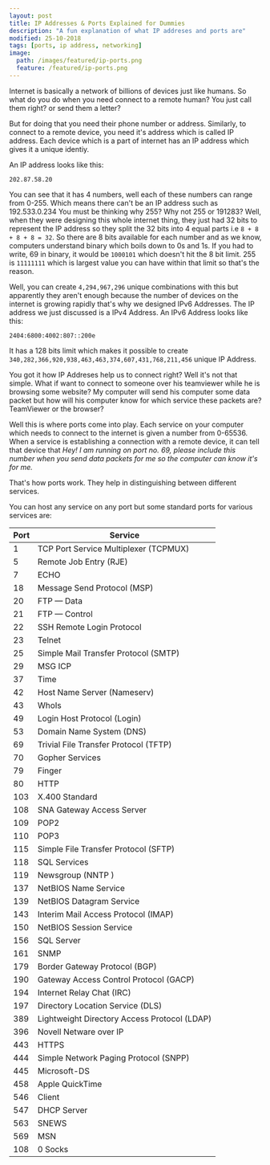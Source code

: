 ```yaml
---
layout: post
title: IP Addresses & Ports Explained for Dummies
description: "A fun explanation of what IP addreses and ports are"
modified: 25-10-2018
tags: [ports, ip address, networking]
image:
  path: /images/featured/ip-ports.png
  feature: /featured/ip-ports.png
---
```


Internet is basically a network of billions of devices just like humans.
So what do you do when you need connect to a remote human? You just call them right? or send them a letter?
<!--more-->
But for doing that you need their phone number or address. Similarly, to connect to a remote device, you need it's address which is called IP address.
Each device which is a part of internet has an IP address which gives it a unique identiy.

An IP address looks like this:
```
202.87.58.20
```
You can see that it has 4 numbers, well each of these numbers can range from 0-255.
Which means there can't be an IP address such as 192.533.0.234
You must be thinking why 255? Why not 255 or 191283?
Well, when they were designing this whole internet thing,
they just had 32 bits to represent the IP address so they split the 32 bits into 4 equal parts i.e `8 + 8 + 8 + 8 = 32`.
So there are 8 bits available for each number and as we know, computers understand binary which boils down to 0s and 1s.
If you had to write, 69 in binary, it would be `1000101` which doesn't hit the 8 bit limit.
255 is `11111111` which is largest value you can have within that limit so that's the reason.

Well, you can create `4,294,967,296` unique combinations with this but apparently they aren't enough because the number of devices on the internet is growing rapidly that's why we designed IPv6 Addresses.
The IP address we just discussed is a IPv4 Address.
An IPv6 Address looks like this:
```
2404:6800:4002:807::200e
```
It has a 128 bits limit which makes it possible to create `340,282,366,920,938,463,463,374,607,431,768,211,456` unique IP Address.

You got it how IP Addreses help us to connect right?
Well it's not that simple. What if want to connect to someone over his teamviewer while he is browsing some website?
My computer will send his computer some data packet but how will his computer know for which service these packets are? TeamViewer or the browser?

Well this is where ports come into play.
Each service on your computer which needs to connect to the internet is given a number from 0-65536.
When a service is establishing a connection with a remote device, it can tell that device that
*Hey! I am running on port no. 69, please include this number when you send data packets for me so the computer can know it's for me.*

That's how ports work. They help in distinguishing between different services.

You can host any service on any port but some standard ports for various services are:

|Port|Service|
|---|---|
|1 |TCP Port Service Multiplexer (TCPMUX)|
|5 |Remote Job Entry (RJE)|
|7 |ECHO|
|18 |Message Send Protocol (MSP)|
|20 |FTP — Data|
|21 |FTP — Control|
|22 |SSH Remote Login Protocol|
|23 |Telnet|
|25 |Simple Mail Transfer Protocol (SMTP)|
|29 |MSG ICP|
|37 |Time|
|42 |Host Name Server (Nameserv)|
|43 |WhoIs|
|49 |Login Host Protocol (Login)|
|53 |Domain Name System (DNS)|
|69 |Trivial File Transfer Protocol (TFTP)|
|70 |Gopher Services|
|79 |Finger|
|80 |HTTP|
|103| X.400 Standard|
|108| SNA Gateway Access Server|
|109| POP2|
|110| POP3|
|115| Simple File Transfer Protocol (SFTP)|
|118| SQL Services|
|119| Newsgroup (NNTP )|
|137| NetBIOS Name Service|
|139| NetBIOS Datagram Service|
|143| Interim Mail Access Protocol (IMAP)|
|150| NetBIOS Session Service|
|156| SQL Server|
|161| SNMP|
|179| Border Gateway Protocol (BGP)|
|190| Gateway Access Control Protocol (GACP)|
|194| Internet Relay Chat (IRC)|
|197| Directory Location Service (DLS)|
|389| Lightweight Directory Access Protocol (LDAP)|
|396| Novell Netware over IP|
|443| HTTPS|
|444| Simple Network Paging Protocol (SNPP)|
|445| Microsoft-DS|
|458| Apple QuickTime|
|546| Client|
|547| DHCP Server|
|563| SNEWS|
|569| MSN|
|108|0 Socks|
